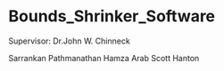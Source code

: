 # Bounds_Shrinker_Software

Supervisor: Dr.John W. Chinneck

Sarrankan Pathmanathan
Hamza Arab
Scott Hanton

